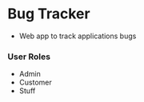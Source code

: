 # Bug Tracker

 - Web app to track applications bugs 

### User Roles

 - Admin
 - Customer
 - Stuff
